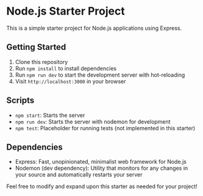 # Node.js Starter Project

This is a simple starter project for Node.js applications using Express.

## Getting Started

1. Clone this repository
2. Run `npm install` to install dependencies
3. Run `npm run dev` to start the development server with hot-reloading
4. Visit `http://localhost:3000` in your browser

## Scripts

- `npm start`: Starts the server
- `npm run dev`: Starts the server with nodemon for development
- `npm test`: Placeholder for running tests (not implemented in this starter)

## Dependencies

- Express: Fast, unopinionated, minimalist web framework for Node.js
- Nodemon (dev dependency): Utility that monitors for any changes in your source and automatically restarts your server

Feel free to modify and expand upon this starter as needed for your project!